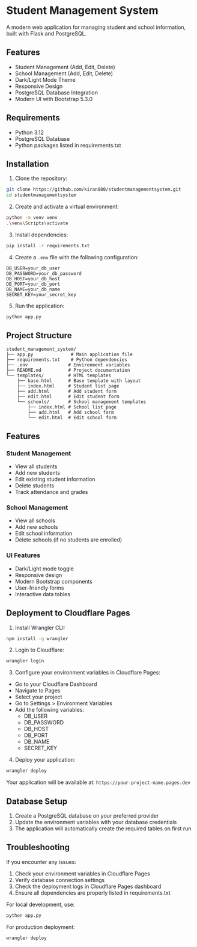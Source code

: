 # Student Management System

A modern web application for managing student and school information, built with Flask and PostgreSQL.

## Features

- Student Management (Add, Edit, Delete)
- School Management (Add, Edit, Delete)
- Dark/Light Mode Theme
- Responsive Design
- PostgreSQL Database Integration
- Modern UI with Bootstrap 5.3.0

## Requirements

- Python 3.12
- PostgreSQL Database
- Python packages listed in requirements.txt

## Installation

1. Clone the repository:
```bash
git clone https://github.com/kiran880/studentmanagementsystem.git
cd studentmanagementsystem
```

2. Create and activate a virtual environment:
```bash
python -m venv venv
.\venv\Scripts\activate
```

3. Install dependencies:
```bash
pip install -r requirements.txt
```

4. Create a `.env` file with the following configuration:
```
DB_USER=your_db_user
DB_PASSWORD=your_db_password
DB_HOST=your_db_host
DB_PORT=your_db_port
DB_NAME=your_db_name
SECRET_KEY=your_secret_key
```

5. Run the application:
```bash
python app.py
```

## Project Structure

```
student_management_system/
├── app.py              # Main application file
├── requirements.txt    # Python dependencies
├── .env               # Environment variables
├── README.md          # Project documentation
└── templates/         # HTML templates
    ├── base.html      # Base template with layout
    ├── index.html     # Student list page
    ├── add.html       # Add student form
    ├── edit.html      # Edit student form
    └── schools/       # School management templates
        ├── index.html # School list page
        ├── add.html   # Add school form
        └── edit.html  # Edit school form
```

## Features

### Student Management
- View all students
- Add new students
- Edit existing student information
- Delete students
- Track attendance and grades

### School Management
- View all schools
- Add new schools
- Edit school information
- Delete schools (if no students are enrolled)

### UI Features
- Dark/Light mode toggle
- Responsive design
- Modern Bootstrap components
- User-friendly forms
- Interactive data tables

## Deployment to Cloudflare Pages

1. Install Wrangler CLI:
```bash
npm install -g wrangler
```

2. Login to Cloudflare:
```bash
wrangler login
```

3. Configure your environment variables in Cloudflare Pages:
- Go to your Cloudflare Dashboard
- Navigate to Pages
- Select your project
- Go to Settings > Environment Variables
- Add the following variables:
  - DB_USER
  - DB_PASSWORD
  - DB_HOST
  - DB_PORT
  - DB_NAME
  - SECRET_KEY

4. Deploy your application:
```bash
wrangler deploy
```

Your application will be available at: `https://your-project-name.pages.dev`

## Database Setup

1. Create a PostgreSQL database on your preferred provider
2. Update the environment variables with your database credentials
3. The application will automatically create the required tables on first run

## Troubleshooting

If you encounter any issues:

1. Check your environment variables in Cloudflare Pages
2. Verify database connection settings
3. Check the deployment logs in Cloudflare Pages dashboard
4. Ensure all dependencies are properly listed in requirements.txt

For local development, use:
```bash
python app.py
```

For production deployment:
```bash
wrangler deploy
